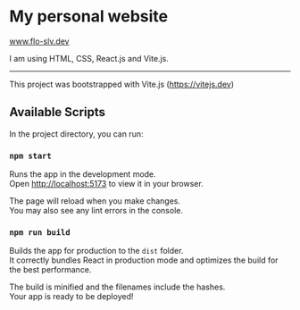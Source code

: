 # My personal website

<a href="https://flo-slv.dev" target="_blank">www.flo-slv.dev</a>

I am using HTML, CSS, React.js and Vite.js.

---

This project was bootstrapped with Vite.js (https://vitejs.dev)

## Available Scripts

In the project directory, you can run:
### `npm start`

Runs the app in the development mode.\
Open [http://localhost:5173](http://localhost:5173) to view it in your browser.

The page will reload when you make changes.\
You may also see any lint errors in the console.

### `npm run build`

Builds the app for production to the `dist` folder.\
It correctly bundles React in production mode and optimizes the build for the best performance.

The build is minified and the filenames include the hashes.\
Your app is ready to be deployed!
